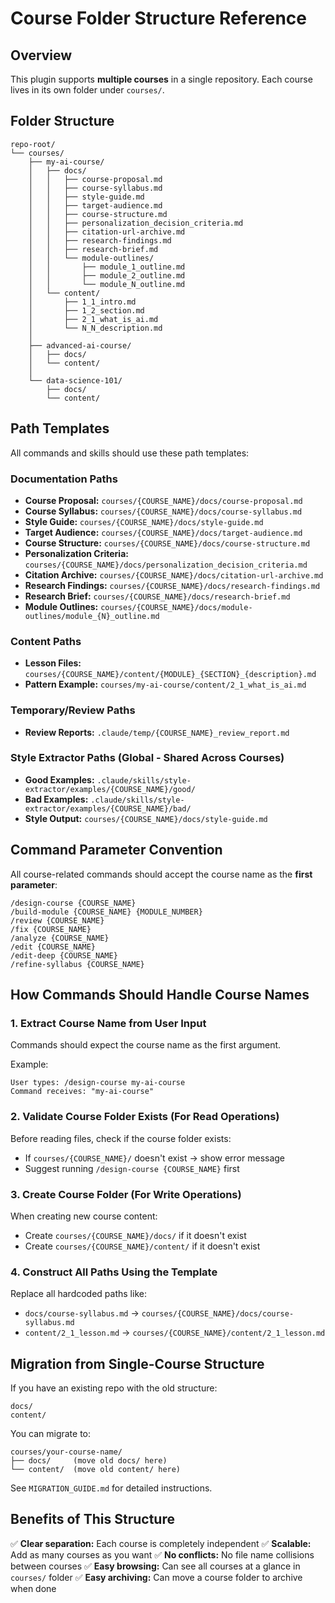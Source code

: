 # Course Folder Structure Reference

## Overview

This plugin supports **multiple courses** in a single repository. Each course lives in its own folder under `courses/`.

## Folder Structure

```
repo-root/
└── courses/
    ├── my-ai-course/
    │   ├── docs/
    │   │   ├── course-proposal.md
    │   │   ├── course-syllabus.md
    │   │   ├── style-guide.md
    │   │   ├── target-audience.md
    │   │   ├── course-structure.md
    │   │   ├── personalization_decision_criteria.md
    │   │   ├── citation-url-archive.md
    │   │   ├── research-findings.md
    │   │   ├── research-brief.md
    │   │   └── module-outlines/
    │   │       ├── module_1_outline.md
    │   │       ├── module_2_outline.md
    │   │       └── module_N_outline.md
    │   └── content/
    │       ├── 1_1_intro.md
    │       ├── 1_2_section.md
    │       ├── 2_1_what_is_ai.md
    │       └── N_N_description.md
    │
    ├── advanced-ai-course/
    │   ├── docs/
    │   └── content/
    │
    └── data-science-101/
        ├── docs/
        └── content/
```

## Path Templates

All commands and skills should use these path templates:

### Documentation Paths
- **Course Proposal:** `courses/{COURSE_NAME}/docs/course-proposal.md`
- **Course Syllabus:** `courses/{COURSE_NAME}/docs/course-syllabus.md`
- **Style Guide:** `courses/{COURSE_NAME}/docs/style-guide.md`
- **Target Audience:** `courses/{COURSE_NAME}/docs/target-audience.md`
- **Course Structure:** `courses/{COURSE_NAME}/docs/course-structure.md`
- **Personalization Criteria:** `courses/{COURSE_NAME}/docs/personalization_decision_criteria.md`
- **Citation Archive:** `courses/{COURSE_NAME}/docs/citation-url-archive.md`
- **Research Findings:** `courses/{COURSE_NAME}/docs/research-findings.md`
- **Research Brief:** `courses/{COURSE_NAME}/docs/research-brief.md`
- **Module Outlines:** `courses/{COURSE_NAME}/docs/module-outlines/module_{N}_outline.md`

### Content Paths
- **Lesson Files:** `courses/{COURSE_NAME}/content/{MODULE}_{SECTION}_{description}.md`
- **Pattern Example:** `courses/my-ai-course/content/2_1_what_is_ai.md`

### Temporary/Review Paths
- **Review Reports:** `.claude/temp/{COURSE_NAME}_review_report.md`

### Style Extractor Paths (Global - Shared Across Courses)
- **Good Examples:** `.claude/skills/style-extractor/examples/{COURSE_NAME}/good/`
- **Bad Examples:** `.claude/skills/style-extractor/examples/{COURSE_NAME}/bad/`
- **Style Output:** `courses/{COURSE_NAME}/docs/style-guide.md`

## Command Parameter Convention

All course-related commands should accept the course name as the **first parameter**:

```
/design-course {COURSE_NAME}
/build-module {COURSE_NAME} {MODULE_NUMBER}
/review {COURSE_NAME}
/fix {COURSE_NAME}
/analyze {COURSE_NAME}
/edit {COURSE_NAME}
/edit-deep {COURSE_NAME}
/refine-syllabus {COURSE_NAME}
```

## How Commands Should Handle Course Names

### 1. Extract Course Name from User Input
Commands should expect the course name as the first argument.

Example:
```
User types: /design-course my-ai-course
Command receives: "my-ai-course"
```

### 2. Validate Course Folder Exists (For Read Operations)
Before reading files, check if the course folder exists:
- If `courses/{COURSE_NAME}/` doesn't exist → show error message
- Suggest running `/design-course {COURSE_NAME}` first

### 3. Create Course Folder (For Write Operations)
When creating new course content:
- Create `courses/{COURSE_NAME}/docs/` if it doesn't exist
- Create `courses/{COURSE_NAME}/content/` if it doesn't exist

### 4. Construct All Paths Using the Template
Replace all hardcoded paths like:
- `docs/course-syllabus.md` → `courses/{COURSE_NAME}/docs/course-syllabus.md`
- `content/2_1_lesson.md` → `courses/{COURSE_NAME}/content/2_1_lesson.md`

## Migration from Single-Course Structure

If you have an existing repo with the old structure:
```
docs/
content/
```

You can migrate to:
```
courses/your-course-name/
├── docs/     (move old docs/ here)
└── content/  (move old content/ here)
```

See `MIGRATION_GUIDE.md` for detailed instructions.

## Benefits of This Structure

✅ **Clear separation:** Each course is completely independent
✅ **Scalable:** Add as many courses as you want
✅ **No conflicts:** No file name collisions between courses
✅ **Easy browsing:** Can see all courses at a glance in `courses/` folder
✅ **Easy archiving:** Can move a course folder to archive when done
